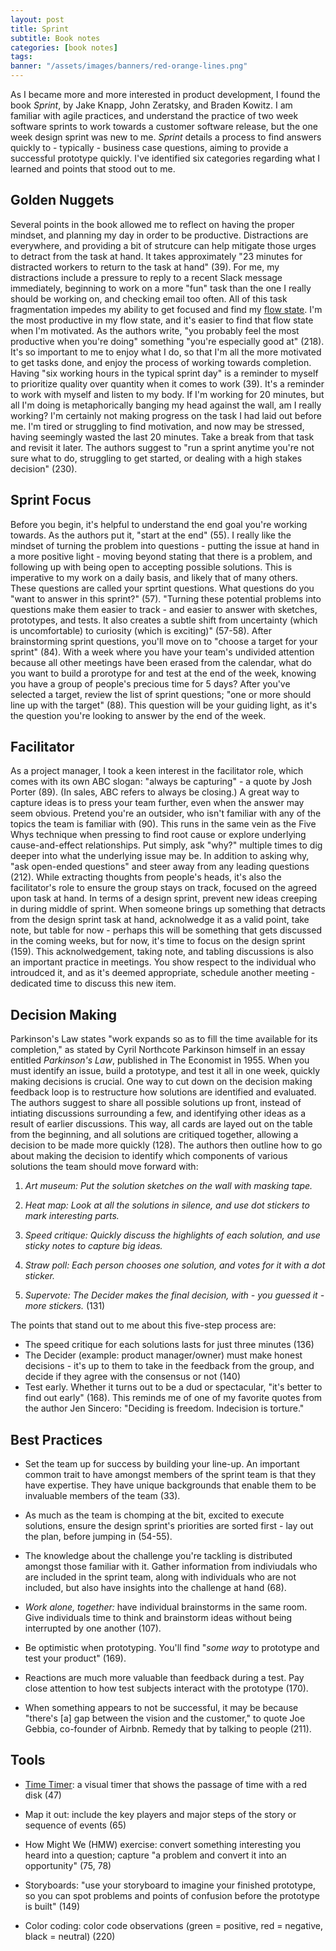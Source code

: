 ```yaml
---
layout: post
title: Sprint
subtitle: Book notes
categories: [book notes]
tags: 
banner: "/assets/images/banners/red-orange-lines.png"
---
```


As I became more and more interested in product development, I found the book *Sprint*, by Jake Knapp, John Zeratsky, and Braden Kowitz. I am familiar with agile practices, and understand the practice of two week software sprints to work towards a customer software release, but the one week design sprint was new to me. *Sprint* details a process to find answers quickly to - typically - business case questions, aiming to provide a successful prototype quickly. I've identified six categories regarding what I learned and points that stood out to me.

## Golden Nuggets

Several points in the book allowed me to reflect on having the proper mindset, and planning my day in order to be productive. Distractions are everywhere, and providing a bit of strutcure can help mitigate those urges to detract from the task at hand. It takes approximately "23 minutes for distracted workers to return to the task at hand" (39). For me, my distractions include a pressure to reply to a recent Slack message immediately, beginning to work on a more "fun" task than the one I really should be working on, and checking email too often. All of this task fragmentation impedes my ability to get focused and find my [flow state](https://tamzinatkins.com/productivity/2020/11/27/finding-your-flow-state.html). I'm the most productive in my flow state, and it's easier to find that flow state when I'm motivated. As the authors write, "you probably feel the most productive when you're doing" something "you're especially good at" (218). It's so important to me to enjoy what I do, so that I'm all the more motivated to get tasks done, and enjoy the process of working towards completion. Having "six working hours in the typical sprint day" is a reminder to myself to prioritize quality over quantity when it comes to work (39). It's a reminder to work with myself and listen to my body. If I'm working for 20 minutes, but all I'm doing is metaphorically banging my head against the wall, am I really working? I'm certainly not making progress on the task I had laid out before me. I'm tired or struggling to find motivation, and now may be stressed, having seemingly wasted the last 20 minutes. Take a break from that task and revisit it later. The authors suggest to "run a sprint anytime you're not sure what to do, struggling to get started, or dealing with a high stakes decision" (230). 

## Sprint Focus

Before you begin, it's helpful to understand the end goal you're working towards. As the authors put it, "start at the end" (55). I really like the mindset of turning the problem into questions - putting the issue at hand in a more positive light - moving beyond stating that there is a problem, and following up with being open to accepting possible solutions. This is imperative to my work on a daily basis, and likely that of many others. These questions are called your sprtint questions. What questions do you "want to answer in this sprint?" (57). "Turning these potential problems into questions make them easier to track - and easier to answer with sketches, prototypes, and tests. It also creates a subtle shift from uncertainty (which is uncomfortable) to curiosity (which is exciting)" (57-58). After brainstorming sprint questions, you'll move on to "choose a target for your sprint" (84). With a week where you have your team's undivided attention because all other meetings have been erased from the calendar, what do you want to build a prorotype for and test at the end of the week, knowing you have a group of people's precious time for 5 days? After you've selected a target, review the list of sprint questions; "one or more should line up with the target" (88). This question will be your guiding light, as it's the question you're looking to answer by the end of the week. 

## Facilitator

As a project manager, I took a keen interest in the facilitator role, which comes with its own ABC slogan: "always be capturing" - a quote by Josh Porter (89). (In sales, ABC refers to always be closing.) A great way to capture ideas is to press your team further, even when the answer may seem obvious. Pretend you're an outsider, who isn't familiar with any of the topics the team is familiar with (90). This runs in the same vein as the Five Whys technique when pressing to find root cause or explore underlying cause-and-effect relationships. Put simply, ask "why?" multiple times to dig deeper into what the underlying issue may be. In addition to asking why, "ask open-ended questions" and steer away from any leading questions (212). While extracting thoughts from people's heads, it's also the facilitator's role to ensure the group stays on track, focused on the agreed upon task at hand. In terms of a design sprint, prevent new ideas creeping in during middle of sprint. When someone brings up something that detracts from the design sprint task at hand, acknolwedge it as a valid point, take note, but table for now - perhaps this will be something that gets discussed in the coming weeks, but for now, it's time to focus on the design sprint (159). This acknolwedgement, taking note, and tabling discussions is also an important practice in meetings. You show respect to the individual who introudced it, and as it's deemed appropriate, schedule another meeting - dedicated time to discuss this new item.

## Decision Making

Parkinson's Law states "work expands so as to fill the time available for its completion," as stated by Cyril Northcote Parkinson himself in an essay entitled *Parkinson's Law*, published in The Economist in 1955. When you must identify an issue, build a prototype, and test it all in one week, quickly making decisions is crucial. One way to cut down on the decision making feedback loop is to restructure how solutions are identified and evaluated. The authors suggest to share all possible solutions up front, instead of intiating discussions surrounding a few, and identifying other ideas as a result of earlier discussions. This way, all cards are layed out on the table from the beginning, and all solutions are critiqued together, allowing a decision to be made more quickly (128). The authors then outline how to go about making the decision to identify which components of various solutions the team should move forward with:

  1. *Art museum: Put the solution sketches on the wall with masking tape.*

  2. *Heat map: Look at all the solutions in silence, and use dot stickers to mark interesting parts.*

  3. *Speed critique: Quickly discuss the highlights of each solution, and use sticky notes to capture big ideas.*

  4. *Straw poll: Each person chooses one solution, and votes for it with a dot sticker.*

  5. *Supervote: The Decider makes the final decision, with - you guessed it - more stickers.* (131)

The points that stand out to me about this five-step process are:
* The speed critique for each solutions lasts for just three minutes (136)
* The Decider (example: product manager/owner) must make honest decisions - it's up to them to take in the feedback from the group, and decide if they agree with the consensus or not (140)
* Test early. Whether it turns out to be a dud or spectacular, "it's better to find out early" (168). This reminds me of one of my favorite quotes from the author Jen Sincero: "Deciding is freedom. Indecision is torture."

## Best Practices

* Set the team up for success by building your line-up. An important common trait to have amongst members of the sprint team is that they have expertise. They have unique backgrounds that enable them to be invaluable members of the team (33). 

* As much as the team is chomping at the bit, excited to execute solutions, ensure the design sprint's priorities are sorted first - lay out the plan, before jumping in (54-55). 

* The knowledge about the challenge you're tackling is distributed amongst those familiar with it. Gather information from indiviudals who are included in the sprint team, along with individuals who are not included, but also have insights into the challenge at hand (68).

* *Work alone, together:* have individual brainstorms in the same room. Give individuals time to think and brainstorm ideas without being interrupted by one another (107).

* Be optimistic when prototyping. You'll find "*some way* to prototype and test your product" (169).

* Reactions are much more valuable than feedback during a test. Pay close attention to how test subjects interact with the prototype (170).

* When something appears to not be successful, it may be because "there's \[a\] gap between the vision and the customer," to quote Joe Gebbia, co-founder of Airbnb. Remedy that by talking to people (211).

## Tools

* [Time Timer](https://www.timetimer.com/): a visual timer that shows the passage of time with a red disk (47)

* Map it out: include the key players and major steps of the story or sequence of events (65)

* How Might We (HMW) exercise: convert something interesting you heard into a question; capture "a problem and convert it into an opportunity" (75, 78)

* Storyboards: "use your storyboard to imagine your finished prototype, so you can spot problems and points of confusion before the prototype is built" (149)

* Color coding: color code observations (green = positive, red = negative, black = neutral) (220)